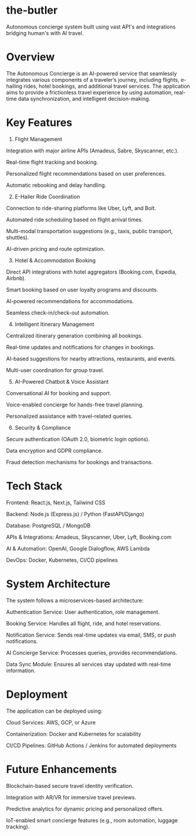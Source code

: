 # the-butler
Autonomous concierge system built using vast API's and integrations bridging human's with AI travel.


# Overview

The Autonomous Concierge is an AI-powered service that seamlessly integrates various components of a traveler’s journey, including flights, e-hailing rides, hotel bookings, and additional travel services. The application aims to provide a frictionless travel experience by using automation, real-time data synchronization, and intelligent decision-making.

# Key Features

1. Flight Management

Integration with major airline APIs (Amadeus, Sabre, Skyscanner, etc.).

Real-time flight tracking and booking.

Personalized flight recommendations based on user preferences.

Automatic rebooking and delay handling.

2. E-Hailer Ride Coordination

Connection to ride-sharing platforms like Uber, Lyft, and Bolt.

Automated ride scheduling based on flight arrival times.

Multi-modal transportation suggestions (e.g., taxis, public transport, shuttles).

AI-driven pricing and route optimization.

3. Hotel & Accommodation Booking

Direct API integrations with hotel aggregators (Booking.com, Expedia, Airbnb).

Smart booking based on user loyalty programs and discounts.

AI-powered recommendations for accommodations.

Seamless check-in/check-out automation.

4. Intelligent Itinerary Management

Centralized itinerary generation combining all bookings.

Real-time updates and notifications for changes in bookings.

AI-based suggestions for nearby attractions, restaurants, and events.

Multi-user coordination for group travel.

5. AI-Powered Chatbot & Voice Assistant

Conversational AI for booking and support.

Voice-enabled concierge for hands-free travel planning.

Personalized assistance with travel-related queries.

6. Security & Compliance

Secure authentication (OAuth 2.0, biometric login options).

Data encryption and GDPR compliance.

Fraud detection mechanisms for bookings and transactions.

# Tech Stack

Frontend: React.js, Next.js, Tailwind CSS

Backend: Node.js (Express.js) / Python (FastAPI/Django)

Database: PostgreSQL / MongoDB

APIs & Integrations: Amadeus, Skyscanner, Uber, Lyft, Booking.com

AI & Automation: OpenAI, Google Dialogflow, AWS Lambda

DevOps: Docker, Kubernetes, CI/CD pipelines

# System Architecture

The system follows a microservices-based architecture:

Authentication Service: User authentication, role management.

Booking Service: Handles all flight, ride, and hotel reservations.

Notification Service: Sends real-time updates via email, SMS, or push notifications.

AI Concierge Service: Processes queries, provides recommendations.

Data Sync Module: Ensures all services stay updated with real-time information.

# Deployment

The application can be deployed using:

Cloud Services: AWS, GCP, or Azure

Containerization: Docker and Kubernetes for scalability

CI/CD Pipelines: GitHub Actions / Jenkins for automated deployments

# Future Enhancements

Blockchain-based secure travel identity verification.

Integration with AR/VR for immersive travel previews.

Predictive analytics for dynamic pricing and personalized offers.

IoT-enabled smart concierge features (e.g., room automation, luggage tracking).
